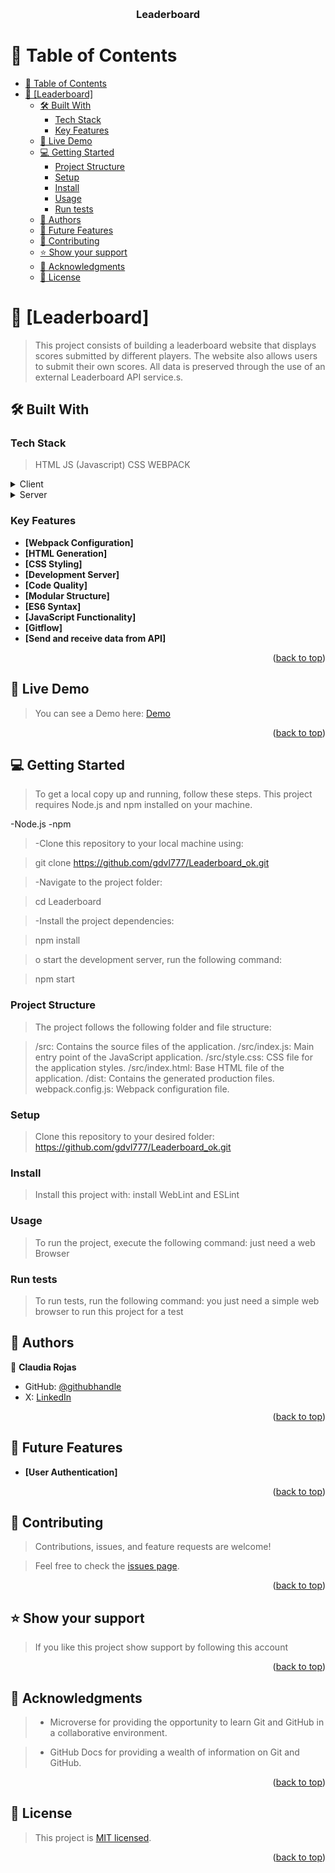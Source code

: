 <a name="readme-top"></a>

<div align="center">
  <br/>

  <h3><b>Leaderboard</b></h3>

</div>

# 📗 Table of Contents

- [📗 Table of Contents](#-table-of-contents)
- [📖 \[Leaderboard\] ](#-leaderboard-)
  - [🛠 Built With ](#-built-with-)
    - [Tech Stack ](#tech-stack-)
    - [Key Features ](#key-features-)
  - [🚀 Live Demo ](#-live-demo-)
  - [💻 Getting Started ](#-getting-started-)
    - [Project Structure](#project-structure)
    - [Setup](#setup)
    - [Install](#install)
    - [Usage](#usage)
    - [Run tests](#run-tests)
  - [👥 Authors ](#-authors-)
  - [🔭 Future Features ](#-future-features-)
  - [🤝 Contributing ](#-contributing-)
  - [⭐️ Show your support ](#️-show-your-support-)
  - [🙏 Acknowledgments ](#-acknowledgments-)
  - [📝 License ](#-license-)

# 📖 [Leaderboard] <a name="about-project"></a>

> This project consists of building a leaderboard website that displays scores submitted by different players. The website also allows users to submit their own scores. All data is preserved through the use of an external Leaderboard API service.s.

## 🛠 Built With <a name="built-with"></a>

### Tech Stack <a name="tech-stack"></a>

> HTML
> JS (Javascript)
> CSS
> WEBPACK


<details>
  <summary>Client</summary>
  <ul>
    <li><a href="#">HTML</a></li>
  </ul>
</details>

<details>
  <summary>Server</summary>
  <ul>
  </ul>
</details>

### Key Features <a name="key-features"></a>

-   **[Webpack Configuration]**
-   **[HTML Generation]**
-   **[CSS Styling]**
-   **[Development Server]**
-   **[Code Quality]**
-   **[Modular Structure]**
-   **[ES6 Syntax]**
-   **[JavaScript Functionality]**
-   **[Gitflow]**
-   **[Send and receive data from API]**

<p align="right">(<a href="#readme-top">back to top</a>)</p>

## 🚀 Live Demo <a name="live-demo"></a>

> You can see a Demo here: [Demo](https://gdvl777.github.io/Leaderboard_ok/dist/)

<p align="right">(<a href="#readme-top">back to top</a>)</p>

## 💻 Getting Started <a name="getting-started"></a>

> To get a local copy up and running, follow these steps.
> This project requires Node.js and npm installed on your machine.

-Node.js
-npm

> -Clone this repository to your local machine using:

>  git clone https://github.com/gdvl777/Leaderboard_ok.git

> -Navigate to the project folder:

> cd Leaderboard

> -Install the project dependencies:

> npm install

> o start the development server, run the following command:

> npm start

### Project Structure

> The project follows the following folder and file structure:

> /src: Contains the source files of the application.
> /src/index.js: Main entry point of the JavaScript application.
> /src/style.css: CSS file for the application styles.
> /src/index.html: Base HTML file of the application.
> /dist: Contains the generated production files.
> webpack.config.js: Webpack configuration file.

### Setup

> Clone this repository to your desired folder: https://github.com/gdvl777/Leaderboard_ok.git

### Install

> Install this project with: install WebLint and ESLint

### Usage

> To run the project, execute the following command: just need a web Browser

### Run tests

> To run tests, run the following command: you just need a simple web browser to run this project for a test

## 👥 Authors <a name="authors"></a>

👤 **Claudia Rojas**

-   GitHub: [@githubhandle](https://github.com/gdvl777)
-   X: [LinkedIn](https://www.x.com/gdvl777_)


<p align="right">(<a href="#readme-top">back to top</a>)</p>

## 🔭 Future Features <a name="future-features"></a>


-   **[User Authentication]** 

<p align="right">(<a href="#readme-top">back to top</a>)</p>

## 🤝 Contributing <a name="contributing"></a>

> Contributions, issues, and feature requests are welcome!

> Feel free to check the [issues page](https://github.com/gdvl777/Leaderboard_ok/issues).

<p align="right">(<a href="#readme-top">back to top</a>)</p>

## ⭐️ Show your support <a name="support"></a>

> If you like this project show support by following this account

<p align="right">(<a href="#readme-top">back to top</a>)</p>

<!-- ACKNOWLEDGEMENTS -->

## 🙏 Acknowledgments <a name="acknowledgements"></a>

> -   Microverse for providing the opportunity to learn Git and GitHub in a collaborative environment.

> -   GitHub Docs for providing a wealth of information on Git and GitHub.

<p align="right">(<a href="#readme-top">back to top</a>)</p>

<!-- LICENSE -->

## 📝 License <a name="license"></a>

> This project is [MIT licensed](https://github.com/gdvl777/leaderboard_OK/blob/qa_leaderboard/MIT.md).

<p align="right">(<a href="#readme-top">back to top</a>)</p>
